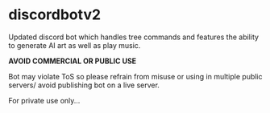# discordbotv2
Updated discord bot which handles tree commands and features the ability to generate AI art as well as play music.


**AVOID COMMERCIAL OR PUBLIC USE**

Bot may violate ToS so please refrain from misuse or using in multiple public servers/ avoid publishing bot on a live server.

For private use only...

